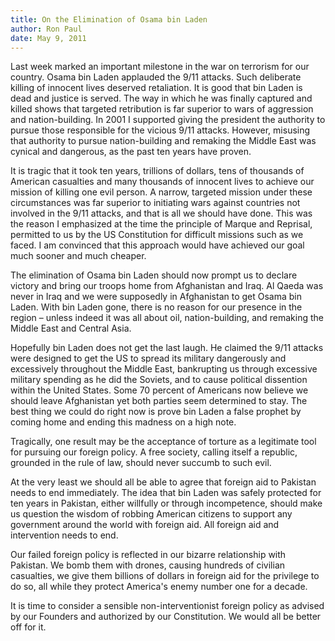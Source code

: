 ```yaml
---
title: On the Elimination of Osama bin Laden
author: Ron Paul
date: May 9, 2011
---
```


Last week marked an important milestone in the war on terrorism for our
country. Osama bin Laden applauded the 9/11 attacks. Such deliberate
killing of innocent lives deserved retaliation. It is good that bin
Laden is dead and justice is served. The way in which he was finally
captured and killed shows that targeted retribution is far superior to
wars of aggression and nation-building. In 2001 I supported giving the
president the authority to pursue those responsible for the vicious
9/11 attacks. However, misusing that authority to pursue
nation-building and remaking the Middle East was cynical and dangerous,
as the past ten years have proven.

It is tragic that it took ten years, trillions of dollars, tens of
thousands of American casualties and many thousands of innocent lives
to achieve our mission of killing one evil person. A narrow, targeted
mission under these circumstances was far superior to initiating wars
against countries not involved in the 9/11 attacks, and that is all we
should have done. This was the reason I emphasized at the time the
principle of Marque and Reprisal, permitted to us by the US
Constitution for difficult missions such as we faced. I am convinced
that this approach would have achieved our goal much sooner and much
cheaper.

The elimination of Osama bin Laden should now prompt us to declare
victory and bring our troops home from Afghanistan and Iraq. Al Qaeda
was never in Iraq and we were supposedly in Afghanistan to get Osama
bin Laden. With bin Laden gone, there is no reason for our presence in
the region – unless indeed it was all about oil, nation-building, and
remaking the Middle East and Central Asia.

Hopefully bin Laden does not get the last laugh. He claimed the 9/11
attacks were designed to get the US to spread its military dangerously
and excessively throughout the Middle East, bankrupting us through
excessive military spending as he did the Soviets, and to cause
political dissention within the United States. Some 70 percent of
Americans now believe we should leave Afghanistan yet both parties seem
determined to stay. The best thing we could do right now is prove bin
Laden a false prophet by coming home and ending this madness on a high
note.

Tragically, one result may be the acceptance of torture as a legitimate
tool for pursuing our foreign policy. A free society, calling itself a
republic, grounded in the rule of law, should never succumb to such
evil.

At the very least we should all be able to agree that foreign aid to
Pakistan needs to end immediately. The idea that bin Laden was safely
protected for ten years in Pakistan, either willfully or through
incompetence, should make us question the wisdom of robbing American
citizens to support any government around the world with foreign aid.
All foreign aid and intervention needs to end.

Our failed foreign policy is reflected in our bizarre relationship with
Pakistan. We bomb them with drones, causing hundreds of civilian
casualties, we give them billions of dollars in foreign aid for the
privilege to do so, all while they protect America's enemy number one
for a decade.

It is time to consider a sensible non-interventionist foreign policy as
advised by our Founders and authorized by our Constitution. We would
all be better off for it.
